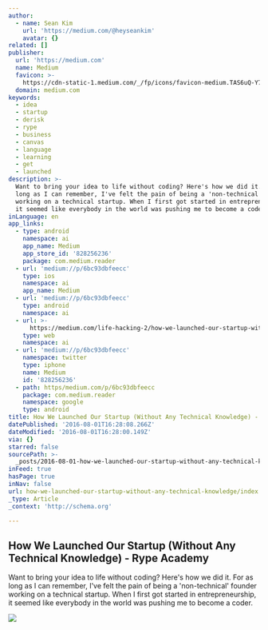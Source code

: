 ```yaml
---
author:
  - name: Sean Kim
    url: 'https://medium.com/@heyseankim'
    avatar: {}
related: []
publisher:
  url: 'https://medium.com'
  name: Medium
  favicon: >-
    https://cdn-static-1.medium.com/_/fp/icons/favicon-medium.TAS6uQ-Y7kcKgi0xjcYHXw.ico
  domain: medium.com
keywords:
  - idea
  - startup
  - derisk
  - rype
  - business
  - canvas
  - language
  - learning
  - get
  - launched
description: >-
  Want to bring your idea to life without coding? Here's how we did it. For as
  long as I can remember, I've felt the pain of being a 'non-technical' founder
  working on a technical startup. When I first got started in entrepreneurship,
  it seemed like everybody in the world was pushing me to become a coder.
inLanguage: en
app_links:
  - type: android
    namespace: ai
    app_name: Medium
    app_store_id: '828256236'
    package: com.medium.reader
  - url: 'medium://p/6bc93dbfeecc'
    type: ios
    namespace: ai
    app_name: Medium
  - url: 'medium://p/6bc93dbfeecc'
    type: android
    namespace: ai
  - url: >-
      https://medium.com/life-hacking-2/how-we-launched-our-startup-without-any-technical-knowledge-6bc93dbfeecc
    type: web
    namespace: ai
  - url: 'medium://p/6bc93dbfeecc'
    namespace: twitter
    type: iphone
    name: Medium
    id: '828256236'
  - path: https/medium.com/p/6bc93dbfeecc
    package: com.medium.reader
    namespace: google
    type: android
title: How We Launched Our Startup (Without Any Technical Knowledge) - Rype Academy
datePublished: '2016-08-01T16:28:08.266Z'
dateModified: '2016-08-01T16:28:00.149Z'
via: {}
starred: false
sourcePath: >-
  _posts/2016-08-01-how-we-launched-our-startup-without-any-technical-knowledge.md
inFeed: true
hasPage: true
inNav: false
url: how-we-launched-our-startup-without-any-technical-knowledge/index.html
_type: Article
_context: 'http://schema.org'

---
```

<article style=""><h1>How We Launched Our Startup (Without Any Technical Knowledge) - Rype Academy</h1><p>Want to bring your idea to life without coding? Here's how we did it. For as long as I can remember, I've felt the pain of being a 'non-technical' founder working on a technical startup. When I first got started in entrepreneurship, it seemed like everybody in the world was pushing me to become a coder.</p><img src="https://cdn-images-1.medium.com/max/1200/1*fOYzA2IJqSSaeKqxTpb00A.jpeg" /></article>